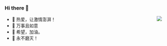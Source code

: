 ### Hi there 👋
<!--
**yunlonglei/yunlonglei** is a ✨ _special_ ✨ repository because its `README.md` (this file) appears on your GitHub profile.

Here are some ideas to get you started:

- 🔭 I’m currently working on ...
- 🌱 I’m currently learning ...
- 👯 I’m looking to collaborate on ...
- 🤔 I’m looking for help with ...
- 💬 Ask me about ...
- 📫 How to reach me: ...
- 😄 Pronouns: ...
- ⚡ Fun fact: ...
-->
<img align="right" src="https://github-readme-stats.vercel.app/api?username=leiyunlong&show_icons=true&icon_color=805AD5&text_color=718096&bg_color=ffffff&hide_title=true" /> 

- 🔭 热爱，让激情澎湃！
- 🤔 万事且如意
- 🌱 希望，加油。
- 🏀 永不磨灭！


